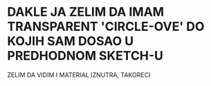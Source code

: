 # DAKLE JA ZELIM DA IMAM TRANSPARENT 'CIRCLE-OVE' DO KOJIH SAM DOSAO U PREDHODNOM SKETCH-U

ZELIM DA VIDIM I MATERIAL IZNUTRA, TAKORECI
